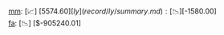 [mm](record/mm/summary.md): [📈] [$5574.60]  
[ly](record/ly/summary.md): [📉] [$-1580.00]  
[fa](record/fa/summary.md): [📉] [$-905240.01]  
